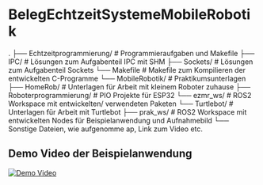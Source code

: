 # BelegEchtzeitSystemeMobileRobotik
.
├── Echtzeitprogrammierung/ # Programmieraufgaben und Makefile
  ├── IPC/         # Lösungen zum Aufgabenteil IPC mit SHM
  ├── Sockets/     # Lösungen zum Aufgabenteil Sockets
  └── Makefile     # Makefile zum Kompilieren der entwickelten C-Programme
└── MobileRobotik/ # Praktikumsunterlagen
  ├── HomeRob/     # Unterlagen für Arbeit mit kleinem Roboter zuhause
    ├── Roboterprogrammierung/  # PIO Projekte für ESP32 
    └── ezmr_ws/                # ROS2 Workspace mit entwickelten/ verwendeten Paketen
  └── Turtlebot/   # Unterlagen für Arbeit mit Turtlebot
    ├── prak_ws/                # ROS2 Workspace mit entwickelten Nodes für Beispielanwendung und Aufnahmebild
    └── Sonstige Dateien, wie aufgenomme ap, Link zum Video etc.

## Demo Video der Beispielanwendung
[![Demo Video](https://img.youtube.com/vi/pQ8vh0Bdb9k/0.jpg)](https://www.youtube.com/watch?v=pQ8vh0Bdb9k)

